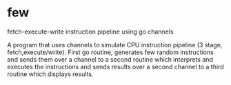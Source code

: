 # few
fetch-execute-write instruction pipeline using go channels

A program that uses channels to simulate CPU instruction pipeline (3 stage, fetch,execute/write). 
First go routine, generates few random instructions and sends them over a channel to a second routine which interprets and executes the instructions and sends results over a second channel to a third routine which displays results.
